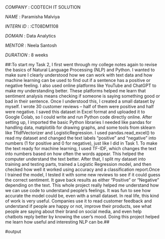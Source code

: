 *COMPANY* : CODTECH IT SOLUTION

*NAME* : Paramisha Malviya

*INTERN ID* : :CT08DM1108

*DOMAIN* : Data Analytics

*MENTOR* : Neela Santosh

*DURATION* : 8 weeks

##:To start my Task 2, I first went through my college notes again to revise the basics of Natural Language Processing (NLP) and Python. I wanted to make sure I clearly understood how we can work with text data and how machine learning can be used to find out if a sentence has a positive or negative feeling. I also used online platforms like YouTube and ChatGPT to make my understanding better. These platforms helped me learn that sentiment analysis means checking if someone is saying something good or bad in their sentence. Once I understood this, I created a small dataset by myself. I wrote 30 customer reviews – half of them were positive and half were negative. I saved this dataset in Excel format and uploaded it to Google Colab, so I could write and run Python code directly online.
After setting up, I imported the basic Python libraries I needed like pandas for handling data, matplotlib for drawing graphs, and some tools from sklearn like TfidfVectorizer and LogisticRegression. I used pandas.read_excel() to read my dataset and changed the text labels “positive” and “negative” into numbers (1 for positive and 0 for negative), just like I did in Task 1. To make the text ready for machine learning, I used TF-IDF, which changes the text into numbers based on how often the words appear. This helped the computer understand the text better. After that, I split my dataset into training and testing parts, trained a Logistic Regression model, and then checked how well it worked using accuracy and a classification report.Once I trained the model, I tested it with some new reviews to see if it could guess the correct sentiment. It gave back results as either “Positive” or “Negative” depending on the text. This whole project really helped me understand how we can use code to understand people’s feelings. It was fun to see how accurate the model could be, even with a small dataset. In real life, this kind of work is very useful. Companies use it to read customer feedback and understand if people are happy or not, improve their products, see what people are saying about their brand on social media, and even help chatbots reply better by knowing the user’s mood. Doing this project helped me learn how useful and interesting NLP can be.##


#output 

